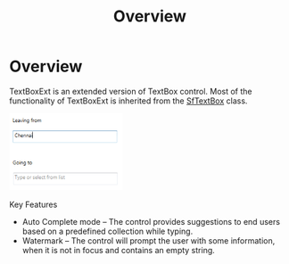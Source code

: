 ﻿---
layout: post
title: Overview
description: overview
platform: wpf
control: TextBoxExt
documentation: ug
---

# Overview

TextBoxExt is an extended version of TextBox control. Most of the functionality of TextBoxExt is inherited from the [SfTextBox](http://msdn.microsoft.com/en-us/library/windows/apps/windows.ui.xaml.controls.textbox) class.



![C:/Users/ApoorvahR/Desktop/1.png](Overview_images/Overview_img1.png)




Key Features

* Auto Complete mode – The control provides suggestions to end users based on a predefined collection while typing.
* Watermark – The control will prompt the user with some information, when it is not in focus and contains an empty string.



